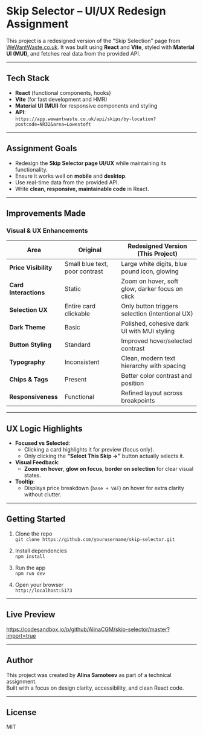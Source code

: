 # Skip Selector – UI/UX Redesign Assignment

This project is a redesigned version of the "Skip Selection" page from [WeWantWaste.co.uk](https://wewantwaste.co.uk). It was built using **React** and **Vite**, styled with **Material UI (MUI)**, and fetches real data from the provided API.

---

## Tech Stack

- **React** (functional components, hooks)
- **Vite** (for fast development and HMR)
- **Material UI (MUI)** for responsive components and styling
- **API**:  
  `https://app.wewantwaste.co.uk/api/skips/by-location?postcode=NR32&area=Lowestoft`

---

## Assignment Goals

- Redesign the **Skip Selector page UI/UX** while maintaining its functionality.
- Ensure it works well on **mobile** and **desktop**.
- Use real-time data from the provided API.
- Write **clean, responsive, maintainable code** in React.

---

## Improvements Made

### Visual & UX Enhancements

| Area                  | Original                       | Redesigned Version (This Project)               |
| --------------------- | ------------------------------ | ----------------------------------------------- |
| **Price Visibility**  | Small blue text, poor contrast | Large white digits, blue pound icon, glowing    |
| **Card Interactions** | Static                         | Zoom on hover, soft glow, darker focus on click |
| **Selection UX**      | Entire card clickable          | Only button triggers selection (intentional UX) |
| **Dark Theme**        | Basic                          | Polished, cohesive dark UI with MUI styling     |
| **Button Styling**    | Standard                       | Improved hover/selected contrast                |
| **Typography**        | Inconsistent                   | Clean, modern text hierarchy with spacing       |
| **Chips & Tags**      | Present                        | Better color contrast and position              |
| **Responsiveness**    | Functional                     | Refined layout across breakpoints               |

---

## UX Logic Highlights

- **Focused vs Selected**:
  - Clicking a card highlights it for preview (focus only).
  - Only clicking the **“Select This Skip →”** button actually selects it.
- **Visual Feedback**:
  - **Zoom on hover**, **glow on focus**, **border on selection** for clear visual states.
- **Tooltip**:
  - Displays price breakdown (`base + VAT`) on hover for extra clarity without clutter.

---

## Getting Started

1. Clone the repo  
   `git clone https://github.com/yourusername/skip-selector.git`

2. Install dependencies  
   `npm install`

3. Run the app  
   `npm run dev`

4. Open your browser  
   `http://localhost:5173`

---

## Live Preview

https://codesandbox.io/p/github/AlinaCGM/skip-selector/master?import=true

---

## Author

This project was created by **Alina Samoteev** as part of a technical assignment.  
Built with a focus on design clarity, accessibility, and clean React code.

---

## License

MIT
